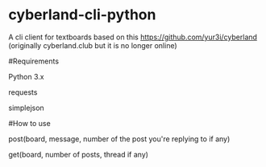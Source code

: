 # cyberland-cli-python
A cli client for textboards based on this https://github.com/yur3i/cyberland (originally cyberland.club but it is no longer online)

#Requirements

Python 3.x

requests

simplejson

#How to use

post(board, message, number of the post you're replying to if any)

get(board, number of posts, thread if any)
